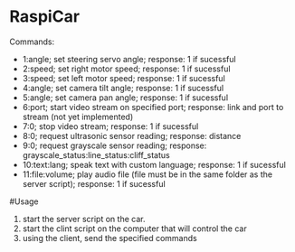 # RaspiCar

Commands:
- 1:angle; set steering servo angle; response: 1 if sucessful
- 2:speed; set right motor speed; response: 1 if sucessful
- 3:speed; set left motor speed; response: 1 if sucessful
- 4:angle; set camera tilt angle; response: 1 if sucessful
- 5:angle; set camera pan angle; response: 1 if sucessful
- 6:port; start video stream on specified port; response: link and port to stream (not yet implemented)
- 7:0; stop video stream; response: 1 if sucessful
- 8:0; request ultrasonic sensor reading; response: distance
- 9:0; request grayscale sensor reading; response: grayscale_status:line_status:cliff_status
- 10:text:lang; speak text with custom language; response: 1 if sucessful
- 11:file:volume; play audio file (file must be in the same folder as the server script); response: 1 if sucessful

#Usage

1. start the server script on the car.
2. start the clint script on the computer that will control the car
3. using the client, send the specified commands